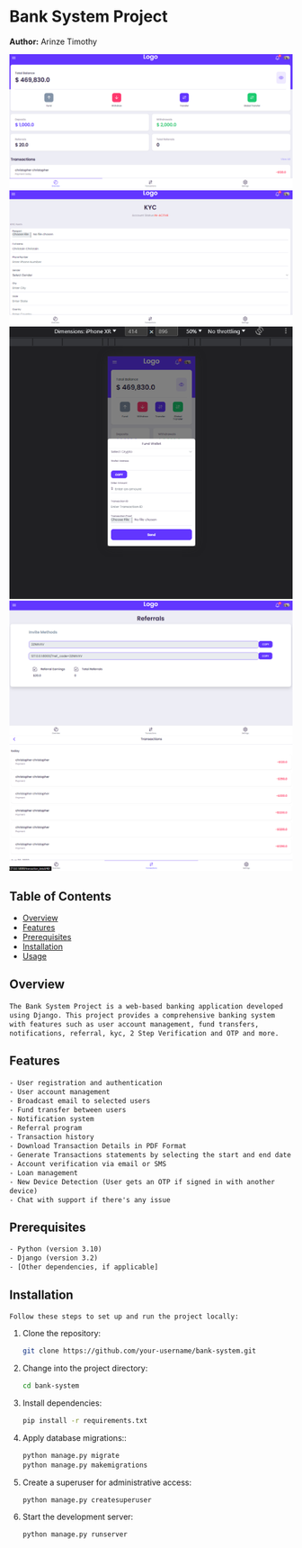 # Bank System Project

**Author:** Arinze Timothy

![Project Image](dashboard.png)
![Project Image](kyc.png)
![Project Image](fund.png)
![Project Image](referral.png)
![Project Image](transactions.png)

## Table of Contents

- [Overview](#overview)
- [Features](#features)
- [Prerequisites](#prerequisites)
- [Installation](#installation)
- [Usage](#usage)

## Overview

    The Bank System Project is a web-based banking application developed using Django. This project provides a comprehensive banking system with features such as user account management, fund transfers, notifications, referral, kyc, 2 Step Verification and OTP and more.

## Features

    - User registration and authentication
    - User account management
    - Broadcast email to selected users
    - Fund transfer between users
    - Notification system
    - Referral program
    - Transaction history
    - Download Transaction Details in PDF Format
    - Generate Transactions statements by selecting the start and end date
    - Account verification via email or SMS
    - Loan management 
    - New Device Detection (User gets an OTP if signed in with another device)
    - Chat with support if there's any issue

## Prerequisites

    - Python (version 3.10)
    - Django (version 3.2)
    - [Other dependencies, if applicable]

## Installation

    Follow these steps to set up and run the project locally:

1. Clone the repository:

   ```bash
   git clone https://github.com/your-username/bank-system.git

2. Change into the project directory:

    ```bash
    cd bank-system

3. Install dependencies:
    ```bash
    pip install -r requirements.txt

4. Apply database migrations::
    ```bash
    python manage.py migrate
    python manage.py makemigrations

5. Create a superuser for administrative access:
    ```bash
    python manage.py createsuperuser

6. Start the development server:
    ```bash
    python manage.py runserver